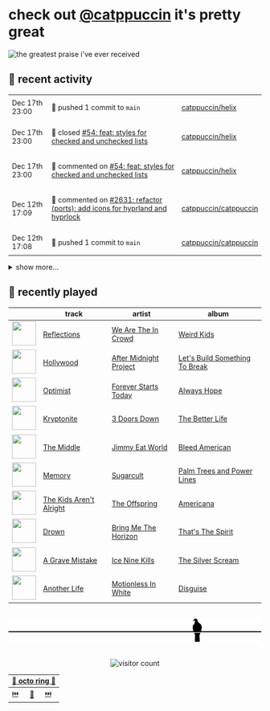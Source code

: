 # check out [@catppuccin](https://github.com/catppuccin) it's pretty great

![the greatest praise i've ever received](https://github.com/user-attachments/assets/ad888e4f-7a22-4eac-85a7-744eacd8eb46)

## 📅 recent activity

<!-- SCRIPT:REPLACE:GITHUB -->
<table>
<tbody>
<tr>
<td><span title='2024-12-17T23:00:41+00:00'>Dec 17th 23:00</span></td>
<td>

🚢 pushed 1 commit to `main`

</td>
<td>

[catppuccin/helix](https://github.com/catppuccin/helix)

</td>
</tr>
<tr>
<td><span title='2024-12-17T23:00:40+00:00'>Dec 17th 23:00</span></td>
<td>

🎉 closed [#54: feat: styles for checked and unchecked lists](https://github.com/catppuccin/helix/pull/54)

</td>
<td>

[catppuccin/helix](https://github.com/catppuccin/helix)

</td>
</tr>
<tr>
<td><span title='2024-12-17T23:00:33+00:00'>Dec 17th 23:00</span></td>
<td>

💬 commented on [#54: feat: styles for checked and unchecked lists](https://github.com/catppuccin/helix/pull/54)

</td>
<td>

[catppuccin/helix](https://github.com/catppuccin/helix)

</td>
</tr>
<tr>
<td><span title='2024-12-12T17:09:02+00:00'>Dec 12th 17:09</span></td>
<td>

💬 commented on [#2631: refactor (ports): add icons for hyprland and hyprlock](https://github.com/catppuccin/catppuccin/pull/2631)

</td>
<td>

[catppuccin/catppuccin](https://github.com/catppuccin/catppuccin)

</td>
</tr>
<tr>
<td><span title='2024-12-12T17:08:59+00:00'>Dec 12th 17:08</span></td>
<td>

🚢 pushed 1 commit to `main`

</td>
<td>

[catppuccin/catppuccin](https://github.com/catppuccin/catppuccin)

</td>
</tr>
</tbody>
</table>

<details>
<summary>show more...</summary>
<table>
<tbody>
<tr>
<td><span title='2024-12-12T17:08:57+00:00'>Dec 12th 17:08</span></td>
<td>

🎉 closed [#2631: refactor (ports): add icons for hyprland and hyprlock](https://github.com/catppuccin/catppuccin/pull/2631)

</td>
<td>

[catppuccin/catppuccin](https://github.com/catppuccin/catppuccin)

</td>
</tr>
<tr>
<td><span title='2024-12-11T17:12:59+00:00'>Dec 11th 17:12</span></td>
<td>

🚢 pushed 1 commit to `main`

</td>
<td>

[catppuccin/website](https://github.com/catppuccin/website)

</td>
</tr>
<tr>
<td><span title='2024-12-11T17:12:58+00:00'>Dec 11th 17:12</span></td>
<td>

🎉 closed [#125: feat(blog): use astro built-in view transition for hero image](https://github.com/catppuccin/website/pull/125)

</td>
<td>

[catppuccin/website](https://github.com/catppuccin/website)

</td>
</tr>
<tr>
<td><span title='2024-12-11T17:09:30+00:00'>Dec 11th 17:09</span></td>
<td>

🔍 reviewed [#125: feat(blog): use astro built-in view transition for hero image](https://github.com/catppuccin/website/pull/125)

</td>
<td>

[catppuccin/website](https://github.com/catppuccin/website)

</td>
</tr>
<tr>
<td><span title='2024-12-11T13:19:35+00:00'>Dec 11th 13:19</span></td>
<td>

💬 commented on [#53: add 76561197960723152](https://github.com/puppygirlzone/webfishing-bans/pull/53)

</td>
<td>

[puppygirlzone/webfishing-bans](https://github.com/puppygirlzone/webfishing-bans)

</td>
</tr>
<tr>
<td><span title='2024-12-11T13:19:05+00:00'>Dec 11th 13:19</span></td>
<td>

🚀 opened [#53: add 76561197960723152](https://github.com/puppygirlzone/webfishing-bans/pull/53)

</td>
<td>

[puppygirlzone/webfishing-bans](https://github.com/puppygirlzone/webfishing-bans)

</td>
</tr>
<tr>
<td><span title='2024-12-11T13:18:10+00:00'>Dec 11th 13:18</span></td>
<td>

🚢 pushed 1 commit to `main`

</td>
<td>

[backwardspy/webfishing-bans](https://github.com/backwardspy/webfishing-bans)

</td>
</tr>
<tr>
<td><span title='2024-12-07T13:15:31+00:00'>Dec 7th 13:15</span></td>
<td>

🚀 opened [#66: feat: add ansi colours](https://github.com/catppuccin/whiskers/pull/66)

</td>
<td>

[catppuccin/whiskers](https://github.com/catppuccin/whiskers)

</td>
</tr>
<tr>
<td><span title='2024-12-07T13:12:36+00:00'>Dec 7th 13:12</span></td>
<td>

🚢 pushed 2 commits to `feat/ansi`

</td>
<td>

[catppuccin/whiskers](https://github.com/catppuccin/whiskers)

</td>
</tr>
<tr>
<td><span title='2024-12-07T12:39:06+00:00'>Dec 7th 12:39</span></td>
<td>

📦 released v2.5.0-beta.0

</td>
<td>

[catppuccin/rust](https://github.com/catppuccin/rust)

</td>
</tr>
<tr>
<td><span title='2024-12-07T12:35:52+00:00'>Dec 7th 12:35</span></td>
<td>

🚢 pushed 1 commit to `main`

</td>
<td>

[catppuccin/rust](https://github.com/catppuccin/rust)

</td>
</tr>
<tr>
<td><span title='2024-12-07T12:32:48+00:00'>Dec 7th 12:32</span></td>
<td>

🚢 pushed 1 commit to `main`

</td>
<td>

[catppuccin/rust](https://github.com/catppuccin/rust)

</td>
</tr>
<tr>
<td><span title='2024-12-07T12:32:47+00:00'>Dec 7th 12:32</span></td>
<td>

🎉 closed [#34: chore(deps): update dependency ubuntu to v24](https://github.com/catppuccin/rust/pull/34)

</td>
<td>

[catppuccin/rust](https://github.com/catppuccin/rust)

</td>
</tr>
<tr>
<td><span title='2024-12-07T12:32:34+00:00'>Dec 7th 12:32</span></td>
<td>

🚢 pushed 1 commit to `main`

</td>
<td>

[catppuccin/rust](https://github.com/catppuccin/rust)

</td>
</tr>
</tbody>
</table>
</details>
<!-- SCRIPT:REPLACE:GITHUB -->

## 🎵 recently played

<!-- SCRIPT:REPLACE:SPOTIFY -->
| | track | artist | album |
| - | - | - | - |
| <img src="https://i.scdn.co/image/ab67616d000048518b07e15bb992f1bbda332eb1" width="48" height="48"> | [Reflections](https://open.spotify.com/track/5Hu8ghjoVoHK78uCCIiwwC) | [We Are The In Crowd](https://open.spotify.com/artist/1BSXtdFlVDUOS6g1T3tmME) | [Weird Kids](https://open.spotify.com/track/5Hu8ghjoVoHK78uCCIiwwC) |
| <img src="https://i.scdn.co/image/ab67616d0000485152b670b8f1f796fb52767e9f" width="48" height="48"> | [Hollywood](https://open.spotify.com/track/5ns4Dobpei2ze7NJvgigNT) | [After Midnight Project](https://open.spotify.com/artist/1CCtRpOlg6EL0HP9DdEtk4) | [Let's Build Something To Break](https://open.spotify.com/track/5ns4Dobpei2ze7NJvgigNT) |
| <img src="https://i.scdn.co/image/ab67616d000048519dae2e5472ef33e6e6bebbaa" width="48" height="48"> | [Optimist](https://open.spotify.com/track/464EUQ37LtYz11JIcuqBF8) | [Forever Starts Today](https://open.spotify.com/artist/4h9xSBN0ZAnoYegQ3PXasD) | [Always Hope](https://open.spotify.com/track/464EUQ37LtYz11JIcuqBF8) |
| <img src="https://i.scdn.co/image/ab67616d000048512868c4713a3912fd476b42f1" width="48" height="48"> | [Kryptonite](https://open.spotify.com/track/6ZOBP3NvffbU4SZcrnt1k6) | [3 Doors Down](https://open.spotify.com/artist/2RTUTCvo6onsAnheUk3aL9) | [The Better Life](https://open.spotify.com/track/6ZOBP3NvffbU4SZcrnt1k6) |
| <img src="https://i.scdn.co/image/ab67616d0000485195d1d98c5176e4f982bd73d6" width="48" height="48"> | [The Middle](https://open.spotify.com/track/6GG73Jik4jUlQCkKg9JuGO) | [Jimmy Eat World](https://open.spotify.com/artist/3Ayl7mCk0nScecqOzvNp6s) | [Bleed American](https://open.spotify.com/track/6GG73Jik4jUlQCkKg9JuGO) |
| <img src="https://i.scdn.co/image/ab67616d00004851d0c4b14b57f31b349fe36d1c" width="48" height="48"> | [Memory](https://open.spotify.com/track/0ChpoNjXfJPjMvCIN6so6J) | [Sugarcult](https://open.spotify.com/artist/04RtvnUz0XrUbUZzOA8ZoW) | [Palm Trees and Power Lines](https://open.spotify.com/track/0ChpoNjXfJPjMvCIN6so6J) |
| <img src="https://i.scdn.co/image/ab67616d00004851cbd2ee7dff77bfb2b5f0af52" width="48" height="48"> | [The Kids Aren't Alright](https://open.spotify.com/track/4EchqUKQ3qAQuRNKmeIpnf) | [The Offspring](https://open.spotify.com/artist/5LfGQac0EIXyAN8aUwmNAQ) | [Americana](https://open.spotify.com/track/4EchqUKQ3qAQuRNKmeIpnf) |
| <img src="https://i.scdn.co/image/ab67616d00004851413697269620e16f4466f543" width="48" height="48"> | [Drown](https://open.spotify.com/track/6o39Ln9118FKTMbM4BvcEy) | [Bring Me The Horizon](https://open.spotify.com/artist/1Ffb6ejR6Fe5IamqA5oRUF) | [That's The Spirit](https://open.spotify.com/track/6o39Ln9118FKTMbM4BvcEy) |
| <img src="https://i.scdn.co/image/ab67616d0000485148fbb2aab19d588bb9153580" width="48" height="48"> | [A Grave Mistake](https://open.spotify.com/track/2mMNBgFRyEiRoGvrdoONeq) | [Ice Nine Kills](https://open.spotify.com/artist/52qKfVcIV4GS8A8Vay2xtt) | [The Silver Scream](https://open.spotify.com/track/2mMNBgFRyEiRoGvrdoONeq) |
| <img src="https://i.scdn.co/image/ab67616d00004851daa4a83d2f794c1e31265dab" width="48" height="48"> | [Another Life](https://open.spotify.com/track/0YZEYxd1oiqZRFhnnmTKKi) | [Motionless In White](https://open.spotify.com/artist/6MwPCCR936cYfM1dLsGVnl) | [Disguise](https://open.spotify.com/track/0YZEYxd1oiqZRFhnnmTKKi) |

<!-- SCRIPT:REPLACE:SPOTIFY -->

<br>

<div align="center">

<picture>
    <source media="(prefers-color-scheme: light)" srcset="assets/pigeon-light.svg">
    <source media="(prefers-color-scheme: dark)" srcset="assets/pigeon-dark.svg">
    <img alt="pigeon sitting on a wire" src="assets/pigeon-light.svg">
</picture>

<br>
<br>

![visitor count](https://profile-counter.glitch.me/backwardspy/count.svg)

<table>
    <thead>
        <th colspan="3"><a href="https://octo-ring.com">🐙 octo ring 🐙</a></th>
    </thead>
    <tbody>
        <td><a href="https://octo-ring.com/p/backwardspy/prev">⏮️</a></td>
        <td><a href="https://octo-ring.com/p/backwardspy/random">🔀</a></td>
        <td><a href="https://octo-ring.com/p/backwardspy/next">⏭️</a></td>
    </tbody>
</table>

</div>
